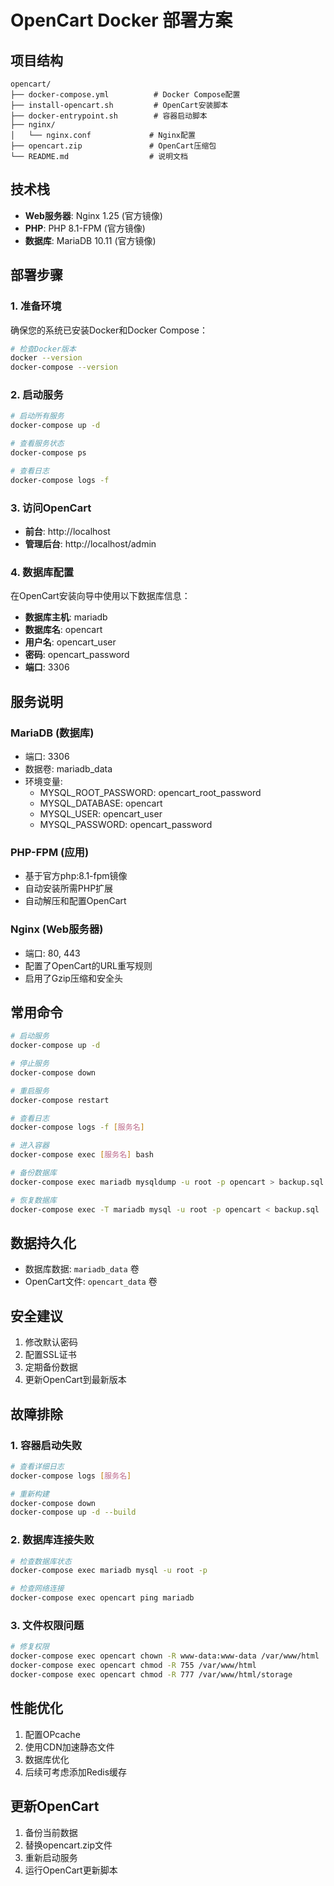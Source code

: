 # OpenCart Docker 部署方案

## 项目结构
```
opencart/
├── docker-compose.yml          # Docker Compose配置
├── install-opencart.sh         # OpenCart安装脚本
├── docker-entrypoint.sh        # 容器启动脚本
├── nginx/
│   └── nginx.conf             # Nginx配置
├── opencart.zip               # OpenCart压缩包
└── README.md                  # 说明文档
```

## 技术栈
- **Web服务器**: Nginx 1.25 (官方镜像)
- **PHP**: PHP 8.1-FPM (官方镜像)
- **数据库**: MariaDB 10.11 (官方镜像)

## 部署步骤

### 1. 准备环境
确保您的系统已安装Docker和Docker Compose：
```bash
# 检查Docker版本
docker --version
docker-compose --version
```

### 2. 启动服务
```bash
# 启动所有服务
docker-compose up -d

# 查看服务状态
docker-compose ps

# 查看日志
docker-compose logs -f
```

### 3. 访问OpenCart
- **前台**: http://localhost
- **管理后台**: http://localhost/admin

### 4. 数据库配置
在OpenCart安装向导中使用以下数据库信息：
- **数据库主机**: mariadb
- **数据库名**: opencart
- **用户名**: opencart_user
- **密码**: opencart_password
- **端口**: 3306

## 服务说明

### MariaDB (数据库)
- 端口: 3306
- 数据卷: mariadb_data
- 环境变量:
  - MYSQL_ROOT_PASSWORD: opencart_root_password
  - MYSQL_DATABASE: opencart
  - MYSQL_USER: opencart_user
  - MYSQL_PASSWORD: opencart_password

### PHP-FPM (应用)
- 基于官方php:8.1-fpm镜像
- 自动安装所需PHP扩展
- 自动解压和配置OpenCart

### Nginx (Web服务器)
- 端口: 80, 443
- 配置了OpenCart的URL重写规则
- 启用了Gzip压缩和安全头

## 常用命令

```bash
# 启动服务
docker-compose up -d

# 停止服务
docker-compose down

# 重启服务
docker-compose restart

# 查看日志
docker-compose logs -f [服务名]

# 进入容器
docker-compose exec [服务名] bash

# 备份数据库
docker-compose exec mariadb mysqldump -u root -p opencart > backup.sql

# 恢复数据库
docker-compose exec -T mariadb mysql -u root -p opencart < backup.sql
```

## 数据持久化
- 数据库数据: `mariadb_data` 卷
- OpenCart文件: `opencart_data` 卷

## 安全建议
1. 修改默认密码
2. 配置SSL证书
3. 定期备份数据
4. 更新OpenCart到最新版本

## 故障排除

### 1. 容器启动失败
```bash
# 查看详细日志
docker-compose logs [服务名]

# 重新构建
docker-compose down
docker-compose up -d --build
```

### 2. 数据库连接失败
```bash
# 检查数据库状态
docker-compose exec mariadb mysql -u root -p

# 检查网络连接
docker-compose exec opencart ping mariadb
```

### 3. 文件权限问题
```bash
# 修复权限
docker-compose exec opencart chown -R www-data:www-data /var/www/html
docker-compose exec opencart chmod -R 755 /var/www/html
docker-compose exec opencart chmod -R 777 /var/www/html/storage
```

## 性能优化
1. 配置OPcache
2. 使用CDN加速静态文件
3. 数据库优化
4. 后续可考虑添加Redis缓存

## 更新OpenCart
1. 备份当前数据
2. 替换opencart.zip文件
3. 重新启动服务
4. 运行OpenCart更新脚本
